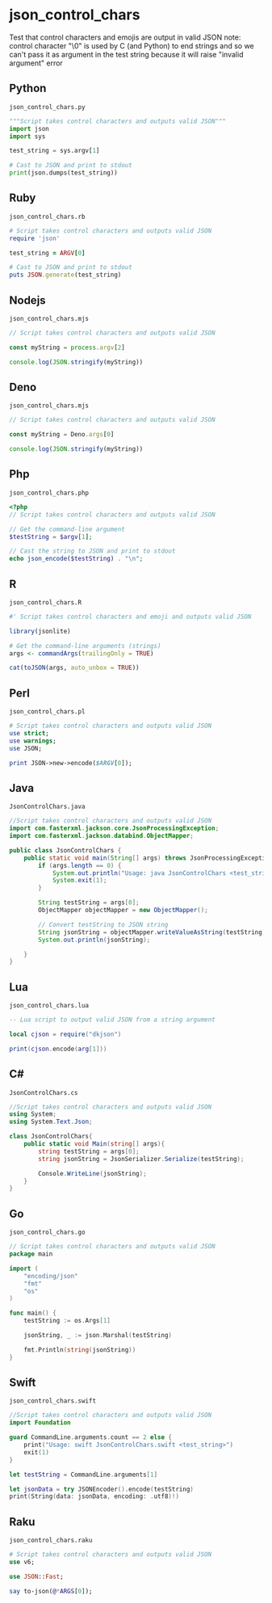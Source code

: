 # json_control_chars

Test that control characters and emojis are output in valid JSON
note: control character "\0" is used by C (and Python) to end strings and so we can't
pass it as argument in the test string because it will raise "invalid argument" error


## Python

`json_control_chars.py`

```python
"""Script takes control characters and outputs valid JSON"""
import json
import sys

test_string = sys.argv[1]

# Cast to JSON and print to stdout
print(json.dumps(test_string))
```

## Ruby

`json_control_chars.rb`

```ruby
# Script takes control characters and outputs valid JSON
require 'json'

test_string = ARGV[0]

# Cast to JSON and print to stdout
puts JSON.generate(test_string)
```

## Nodejs

`json_control_chars.mjs`

```javascript
// Script takes control characters and outputs valid JSON

const myString = process.argv[2]

console.log(JSON.stringify(myString))
```

## Deno

`json_control_chars.mjs`

```javascript
// Script takes control characters and outputs valid JSON

const myString = Deno.args[0]

console.log(JSON.stringify(myString))
```

## Php

`json_control_chars.php`

```php
<?php
// Script takes control characters and outputs valid JSON

// Get the command-line argument
$testString = $argv[1];

// Cast the string to JSON and print to stdout
echo json_encode($testString) . "\n";
```

## R

`json_control_chars.R`

```r
#' Script takes control characters and emoji and outputs valid JSON

library(jsonlite)

# Get the command-line arguments (strings)
args <- commandArgs(trailingOnly = TRUE)

cat(toJSON(args, auto_unbox = TRUE))
```

## Perl

`json_control_chars.pl`

```perl
# Script takes control characters and outputs valid JSON
use strict;
use warnings;
use JSON;

print JSON->new->encode($ARGV[0]);
```

## Java

`JsonControlChars.java`

```java
//Script takes control characters and outputs valid JSON
import com.fasterxml.jackson.core.JsonProcessingException;
import com.fasterxml.jackson.databind.ObjectMapper;

public class JsonControlChars {
    public static void main(String[] args) throws JsonProcessingException{
        if (args.length == 0) {
            System.out.println("Usage: java JsonControlChars <test_string>");
            System.exit(1);
        }

        String testString = args[0];
        ObjectMapper objectMapper = new ObjectMapper();

        // Convert testString to JSON string
        String jsonString = objectMapper.writeValueAsString(testString);
        System.out.println(jsonString);

    }
}
```

## Lua

`json_control_chars.lua`

```lua
-- Lua script to output valid JSON from a string argument

local cjson = require("dkjson")

print(cjson.encode(arg[1]))
```

## C#

`JsonControlChars.cs`

```csharp
//Script takes control characters and outputs valid JSON
using System;
using System.Text.Json;

class JsonControlChars{
    public static void Main(string[] args){
        string testString = args[0];
        string jsonString = JsonSerializer.Serialize(testString);

        Console.WriteLine(jsonString);
    }
}
```

## Go

`json_control_chars.go`

```go
// Script takes control characters and outputs valid JSON
package main

import (
	"encoding/json"
	"fmt"
	"os"
)

func main() {
	testString := os.Args[1]

	jsonString, _ := json.Marshal(testString)

	fmt.Println(string(jsonString))
}
```

## Swift

`json_control_chars.swift`

```swift
//Script takes control characters and outputs valid JSON
import Foundation

guard CommandLine.arguments.count == 2 else {
    print("Usage: swift JsonControlChars.swift <test_string>")
    exit(1)
}

let testString = CommandLine.arguments[1]

let jsonData = try JSONEncoder().encode(testString)
print(String(data: jsonData, encoding: .utf8)!)
```

## Raku

`json_control_chars.raku`

```raku
# Script takes control characters and outputs valid JSON
use v6;

use JSON::Fast;

say to-json(@*ARGS[0]);
```

